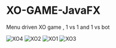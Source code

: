 # XO-GAME-JavaFX
Menu driven XO game , 1 vs 1 and 1 vs bot




![XO4](https://user-images.githubusercontent.com/27583722/82134445-44ca1780-97f8-11ea-9c9d-4edd68269d92.png)
![XO2](https://user-images.githubusercontent.com/27583722/82134443-4398ea80-97f8-11ea-82e6-68e09c6d8b2e.png)
![XO1](https://user-images.githubusercontent.com/27583722/82134442-4267bd80-97f8-11ea-93f1-e2844bee2cfb.png)
![XO3](https://user-images.githubusercontent.com/27583722/82134444-44ca1780-97f8-11ea-8cc1-3ee6700347ca.png)

